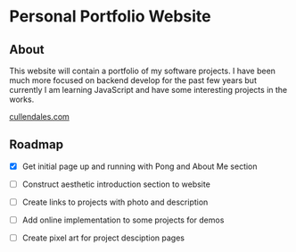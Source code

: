 # Personal Portfolio Website
## About
This website will contain a portfolio of my software projects. I have been much more focused on backend develop for the past few years
but currently I am learning JavaScript and have some interesting projects in the works.

[cullendales.com](https://cullendales.com)

## Roadmap
- [x] Get initial page up and running with Pong and About Me section
- [ ] Construct aesthetic introduction section to website
- [ ] Create links to projects with photo and description
- [ ] Add online implementation to some projects for demos
- [ ] Create pixel art for project desciption pages
      
